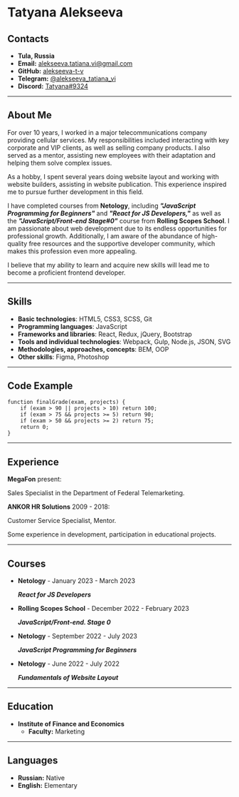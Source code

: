 # Tatyana Alekseeva

## Contacts

- **Tula, Russia**
- **Email:** [alekseeva.tatiana.vi@gmail.com](alekseeva.tatiana.vi@gmail.com)
- **GitHub:** [alekseeva-t-v](https://github.com/alekseeva-t-v)
- **Telegram:** [@alekseeva_tatiana_vi](https://t.me/alekseeva_tatiana_vi)
- **Discord:** [Tatyana#9324](https://discordapp.com/users/999628349792071682/)

___________________

## About Me

For over 10 years, I worked in a major telecommunications company providing cellular services. My responsibilities included interacting with key corporate and VIP clients, as well as selling company products. I also served as a mentor, assisting new employees with their adaptation and helping them solve complex issues.

As a hobby, I spent several years doing website layout and working with website builders, assisting in website publication. This experience inspired me to pursue further development in this field.

I have completed courses from **Netology**, including ***"JavaScript Programming for Beginners"*** and ***"React for JS Developers,"*** as well as the ***"JavaScript/Front-end Stage#0"*** course from **Rolling Scopes School**. I am passionate about web development due to its endless opportunities for professional growth. Additionally, I am aware of the abundance of high-quality free resources and the supportive developer community, which makes this profession even more appealing.

I believe that my ability to learn and acquire new skills will lead me to become a proficient frontend developer.

___________________

## Skills

- **Basic technologies**: HTML5, CSS3, SCSS, Git
- **Programming languages**: JavaScript
- **Frameworks and libraries**: React, Redux, jQuery, Bootstrap
- **Tools and individual technologies**: Webpack, Gulp, Node.js, JSON, SVG
- **Methodologies, approaches, concepts**: BEM, OOP
- **Other skills**: Figma, Photoshop

___________________

## Code Example

```
function finalGrade(exam, projects) {
    if (exam > 90 || projects > 10) return 100;
    if (exam > 75 && projects >= 5) return 90;
    if (exam > 50 && projects >= 2) return 75;
    return 0;
}
```
___________________

## Experience

**MegaFon** present:

Sales Specialist in the Department of Federal Telemarketing.

**ANKOR HR Solutions** 2009 - 2018:

Customer Service Specialist, Mentor.

Some experience in development, participation in educational projects.

___________________

## Courses

- **Netology** - January 2023 - March 2023

  ***React for JS Developers***

- **Rolling Scopes School** - December 2022 - February 2023

  ***JavaScript/Front-end. Stage 0***

- **Netology** - September 2022 - July 2023

  ***JavaScript Programming for Beginners***

- **Netology** - June 2022 - July 2022

  ***Fundamentals of Website Layout***

___________________

## Education

- **Institute of Finance and Economics**
  - **Faculty:** Marketing

___________________

## Languages

- **Russian:** Native
- **English:** Elementary
